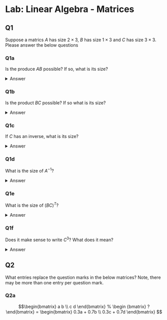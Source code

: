 # Lab: Linear Algebra - Matrices


## Q1

Suppose a matrics $A$ has size $2 \times 3$, $B$ has size $1 \times 3$ and $C$ has size $3 \times 3$.
Please answer the below questions

### Q1a

Is the produce $AB$ possible?  If so, what is its size?

<details>
<summary>Answer</summary>

No, they are the wrong sizes since the number of columns in A doesn't match the number of rows in B.

</details>

### Q1b

Is the product $BC$ possible?  If so what is its size?

<details>
<summary>Answer</summary>

Yes, the resulting matrix would be $1 \times 3$

</details>

### Q1c

If $C$ has an inverse, what is its size?

<details>
<summary>Answer</summary>

It would be the same size as $C$, so $3 \times 3$

</details>

### Q1d 

What is the size of $A^{-1}$?

<details>
<summary>Answer</summary>

Since $A$ is not a square matrix, no inverse is possible.

</details>

### Q1e

What is the size of $(BC)^{T}$?

<details>
<summary>Answer</summary>
As we know from <a href="#q1b">Q1B</a>, the size of $BC$ is $1 \times 3$, so it's transpose would be $3 \times 1$.

</details>

### Q1f

Does it make sense to write $C^3$?  What does it mean?

<details>
<summary>Answer</summary>

Extrapolating from what we usually use the notation for, this probably means to multiple C by itself multiple times.
Since $C$ is a square matrix multiplication by itself is possible and result in a matrix of the same size -- and still square!
Therefore, this should be possible!

</details>

## Q2

What entries replace the question marks in the below matrices?  Note, there may be more than one entry per question mark.

### Q2a

```math
\begin{bmatrix}
a b \\
c d
\end{bmatrix}
%
\begin {bmatrix}
?
\end{bmatrix}
=
\begin{bmatrix}
0.3a + 0.7b \\
0.3c + 0.7d
\end{bmatrix}


```